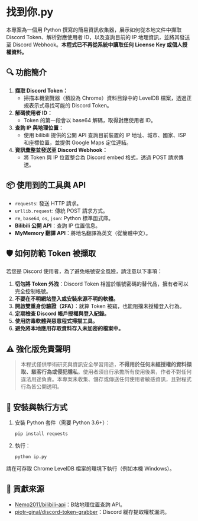 找到你.py
=================================

本專案為一個用 Python 撰寫的簡易資訊收集器，展示如何從本地文件中擷取 Discord Token、解析對應使用者 ID，以及查詢目前的 IP 地理資訊，並將其發送至 Discord Webhook。**本程式已不再從系統中讀取任何 License Key 或個人授權資料。**

🔍 功能簡介
-------------

1. **擷取 Discord Token：**
   - 掃描本機瀏覽器（預設為 Chrome）資料目錄中的 LevelDB 檔案，透過正規表示式尋找可能的 Discord Token。
2. **解碼使用者 ID：**
   - Token 的第一段會以 base64 解碼，取得對應使用者 ID。
3. **查詢 IP 與地理位置：**
   - 使用 bilibili 提供的公開 API 查詢目前裝置的 IP 地址、城市、國家、ISP 和座標位置，並提供 Google Maps 定位連結。
4. **資訊彙整並發送至 Discord Webhook：**
   - 將 Token 與 IP 位置整合為 Discord embed 格式，透過 POST 請求傳送。

📦 使用到的工具與 API
------------------------

- `requests`: 發送 HTTP 請求。
- `urllib.request`: 傳統 POST 請求方式。
- `re`, `base64`, `os`, `json`: Python 標準函式庫。
- **Bilibili 公開 API**：查詢 IP 位置信息。
- **MyMemory 翻譯 API**：將地名翻譯為英文（從簡體中文）。

🛡️ 如何防範 Token 被擷取
---------------------------

若您是 Discord 使用者，為了避免帳號安全風險，請注意以下事項：

1. **切勿將 Token 外洩**：Discord Token 相當於帳號密碼的替代品，擁有者可以完全控制帳號。
2. **不要在不明網站登入或安裝來源不明的軟體。**
3. **開啟雙重身份驗證（2FA）**：就算 Token 被竊，也能阻擋未授權登入行為。
4. **定期檢查 Discord 帳戶授權與登入紀錄。**
5. **使用防毒軟體與惡意程式掃描工具。**
6. **避免將本地應用存取資料存入未加密的檔案中。**

⚠️ 強化版免責聲明
------------------

> 本程式僅供學術研究與資訊安全學習用途，**不得用於任何未經授權的資料擷取、駭客行為或侵犯隱私**。使用者須自行承擔所有使用後果，作者不對任何違法用途負責。本專案未收集、儲存或傳送任何使用者敏感資訊，且對程式行為皆公開透明。

🔧 安裝與執行方式
------------------

1. 安裝 Python 套件（需要 Python 3.6+）：

    `pip install requests`

2. 執行：

    `python ip.py`

請在可存取 Chrome LevelDB 檔案的環境下執行（例如本機 Windows）。

🙌 貢獻來源
------------

- [Nemo2011/bilibili-api](https://github.com/Nemo2011/bilibili-api)：B站地理位置查詢 API。
- [piotr-ginal/discord-token-grabber](https://github.com/piotr-ginal/discord-token-grabber)：Discord 緩存提取權杖漏洞。
